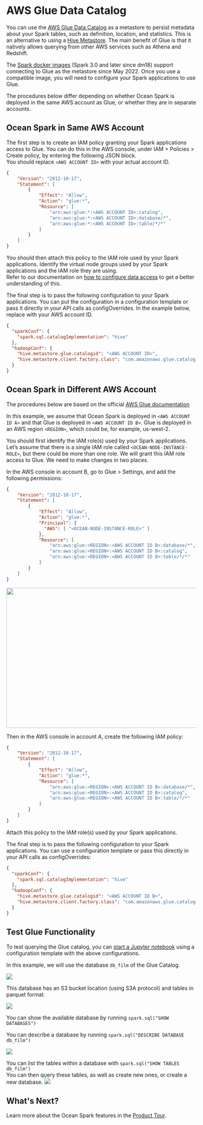 # AWS Glue Data Catalog

You can use the [AWS Glue Data Catalog](https://docs.aws.amazon.com/glue/latest/dg/populate-data-catalog.html) as a metastore to persist metadata about your Spark tables, such as definition, location, and statistics. This is an alternative to using a [Hive Metastore](https://docs.spot.io/ocean-spark/tools-integrations/hive-metastore). The main benefit of Glue is that it natively allows querying from other AWS services such as Athena and Redshift.

The [Spark docker images](https://docs.spot.io/ocean-spark/configure-spark-apps/docker-images) (Spark 3.0 and later since dm18) support connecting to Glue as the metastore since May 2022. Once you use a compatible image, you will need to configure your Spark applications to use Glue.

The procedures below differ depending on whether Ocean Spark is deployed in the same AWS account as Glue, or whether they are in separate accounts.

## Ocean Spark in Same AWS Account

The first step is to create an IAM policy granting your Spark applications access to Glue. You can do this in the AWS console, under IAM > Policies > Create policy, by entering the following JSON block.  
You should replace `<AWS ACCOUNT ID>` with your actual account ID.

```json
{
    "Version": "2012-10-17",
    "Statement": [
        {
            "Effect": "Allow",
            "Action": "glue:*",
            "Resource": [
                "arn:aws:glue:*:<AWS ACCOUNT ID>:catalog",
                "arn:aws:glue:*:<AWS ACCOUNT ID>:database/*",
                "arn:aws:glue:*:<AWS ACCOUNT ID>:table/*/*"
            ]
        }
    ]
}
```

You should then attach this policy to the IAM role used by your Spark applications. Identify the virtual node groups used by your Spark applications and the IAM role they are using.  
Refer to our documentation on [how to configure data access](ocean-spark/configure-spark-apps/access-your-data?id=your-data-is-in-the-same-aws-account-as-the-ocean-spark-cluster) to get a better understanding of this.

The final step is to pass the following configuration to your Spark applications. You can put the configuration in a configuration template or pass it directly in your API calls as configOverrides. In the example below, replace <AWS ACCOUNT ID> with your AWS account ID.

```json
{
  "sparkConf": {
    "spark.sql.catalogImplementation": "hive"
  },
  "hadoopConf": {
    "hive.metastore.glue.catalogid": "<AWS ACCOUNT ID>",
    "hive.metastore.client.factory.class": "com.amazonaws.glue.catalog.metastore.AWSGlueDataCatalogHiveClientFactory"
  }
}
```

## Ocean Spark in Different AWS Account

The procedures below are based on the official [AWS Glue documentation](https://docs.aws.amazon.com/glue/latest/dg/cross-account-access.html)

In this example, we assume that Ocean Spark is deployed in `<AWS ACCOUNT ID A>` and that Glue is deployed in `<AWS ACCOUNT ID B>`. Glue is deployed in an AWS region `<REGION>`, which could be, for example, us-west-2.

You should first identify the IAM role(s) used by your Spark applications. Let’s assume that there is a single IAM role called `<OCEAN-NODE-INSTANCE-ROLE>`, but there could be more than one role. We will grant this IAM role access to Glue. We need to make changes in two places.

In the AWS console in account B, go to Glue > Settings, and add the following permissions:

```json
{
    "Version": "2012-10-17",
    "Statement": [
        {
            "Effect": "Allow",
            "Action": "glue:*",
            "Principal": {
              "AWS": [ "<OCEAN-NODE-INSTANCE-ROLE>" ]
            },
            "Resource": [
                "arn:aws:glue:<REGION>:<AWS ACCOUNT ID B>:database/*",                                                     
                "arn:aws:glue:<REGION>:<AWS ACCOUNT ID B>:catalog",
                "arn:aws:glue:<REGION>:<AWS ACCOUNT ID B>:table/*/*"
            ]
        }
    ]
}
```

<img src="/ocean-spark/_media/tools-aws-glue-catalog-01.png" width="650" height="370" />

Then in the AWS console in account A, create the following IAM policy:

```json
{
    "Version": "2012-10-17",
    "Statement": [
        {
            "Effect": "Allow",
            "Action": "glue:*",
            "Resource": [
                "arn:aws:glue:<REGION>:<AWS ACCOUNT ID B>:database/*",                                                     
                "arn:aws:glue:<REGION>:<AWS ACCOUNT ID B>:catalog",
                "arn:aws:glue:<REGION>:<AWS ACCOUNT ID B>:table/*/*"
            ]
        }
    ]
}
```

Attach this policy to the IAM role(s) used by your Spark applications.

The final step is to pass the following configuration to your Spark applications. You can use a configuration template or pass this directly in your API calls as configOverrides:

```json
{
  "sparkConf": {
    "spark.sql.catalogImplementation": "hive"
  },
  "hadoopConf": {
    "hive.metastore.glue.catalogid": "<AWS ACCOUNT ID B>",
    "hive.metastore.client.factory.class": "com.amazonaws.glue.catalog.metastore.AWSGlueDataCatalogHiveClientFactory"
  }
}
```

## Test Glue Functionality

To test querying the Glue catalog, you can [start a Jupyter notebook](https://docs.spot.io/ocean-spark/tools-integrations/connect-jupyter-notebooks) using a configuration template with the above configurations.

In this example, we will use the database `db_film` of the Glue Catalog.

<img src="/ocean-spark/_media/tools-aws-glue-catalog-02.png" />

This database has an S3 bucket location (using S3A protocol) and tables in parquet format.

<img src="/ocean-spark/_media/tools-aws-glue-catalog-03.png" />

You can show the available database by running `spark.sql("SHOW DATABASES")`

You can describe a database by running `spark.sql("DESCRIBE DATABASE db_film")`

<img src="/ocean-spark/_media/tools-aws-glue-catalog-04.png" />

You can list the tables within a database with `spark.sql("SHOW TABLES db_film")`  
You can then query these tables, as well as create new ones, or create a new database.
<img src="/ocean-spark/_media/tools-aws-glue-catalog-05.png" />

## What's Next?

Learn more about the Ocean Spark features in the [Product Tour](ocean-spark/product-tour/).
